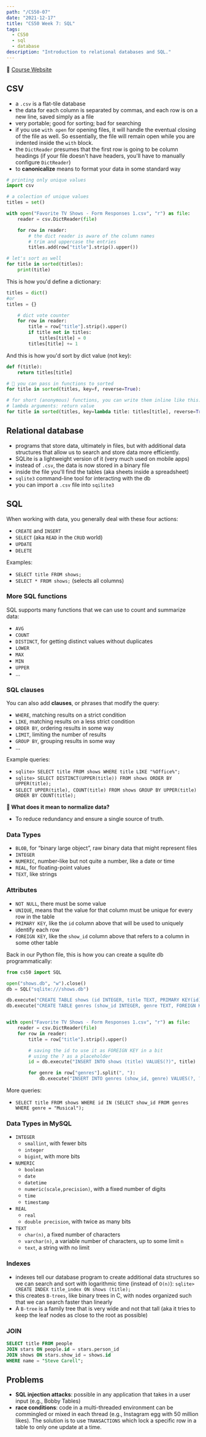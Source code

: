 ```yaml
---
path: "/CS50-07"
date: "2021-12-17"
title: "CS50 Week 7: SQL"
tags:
  - CS50
  - sql
  - database
description: "Introduction to relational databases and SQL."
---
```



 🔗 [Course Website](https://cs50.harvard.edu/x/2021/weeks/7/)

## CSV
- a `.csv` is a flat-tile database
- the data for each column is separated by commas, and each row is on a new line, saved simply as a file
- very portable; good for sorting; bad for searching
- if you use `with open` for opening files, it will handle the eventual closing of the file as well. So essentially, the file will remain open while you are indented inside the `with` block.
- the `DictReader` presumes that the first row is going to be column headings (if your file doesn't have headers, you'll have to manually configure `DictReader`)
- to **canonicalize** means to format your data in some standard way

```python
# printing only unique values
import csv

# a colection of unique values
titles = set()

with open("Favorite TV Shows - Form Responses 1.csv", "r") as file:
    reader = csv.DictReader(file)

    for row in reader:
		# the dict reader is aware of the column names
		# trim and uppercase the entries
        titles.add(row["title"].strip().upper())

# let's sort as well
for title in sorted(titles):
    print(title)

```

This is how you'd define a dictionary:
```python
titles = dict()
#or
titles = {}

	# dict vote counter
    for row in reader:
        title = row["title"].strip().upper()
        if title not in titles:
            titles[title] = 0
        titles[title] += 1
```

And this is how you'd sort by dict value (not key):
```python
def f(title):
    return titles[title]

# 🤯 you can pass in functions to sorted
for title in sorted(titles, key=f, reverse=True):

# for short (anonymous) functions, you can write them inline like this:
# lambda arguments: return value
for title in sorted(titles, key=lambda title: titles[title], reverse=True):

```

## Relational database
-  programs that store data, ultimately in files, but with additional data structures that allow us to search and store data more efficiently.
- SQLite is a lightweight version of it (very much used on mobile apps)
- instead of `.csv`, the data is now stored in a binary file
- inside the file you'll find the tables (aka sheets inside a spreadsheet)
- `sqlite3` command-line tool for interacting with the db
- you can import a `.csv` file into `sqilite3`

## SQL
When working with data, you generally deal with these four actions:
- `CREATE` and `INSERT`
- `SELECT` (aka `READ` in the `CRUD` world)
- `UPDATE`
- `DELETE`

Examples:
- `SELECT title FROM shows;`
- `SELECT * FROM shows;` (selects all columns)

### More SQL functions

SQL supports many functions that we can use to count and summarize data:
-   `AVG`
-   `COUNT`
-   `DISTINCT`, for getting distinct values without duplicates
-   `LOWER`
-   `MAX`
-   `MIN`
-   `UPPER`
-   …

### SQL clauses

You can also add  **clauses**, or phrases that modify the query:
-   `WHERE`, matching results on a strict condition
-   `LIKE`, matching results on a less strict condition
-   `ORDER BY`, ordering results in some way
-   `LIMIT`, limiting the number of results
-   `GROUP BY`, grouping results in some way
-    …

Example queries:
- `sqlite> SELECT title FROM shows WHERE title LIKE "%Office%";`
- `sqlite> SELECT DISTINCT(UPPER(title)) FROM shows ORDER BY UPPER(title);`
- `SELECT UPPER(title), COUNT(title) FROM shows GROUP BY UPPER(title) ORDER BY COUNT(title);`

**🤔 What does it mean to normalize data?**
- To reduce redundancy and ensure a single source of truth.

### Data Types
-   `BLOB`, for “binary large object”, raw binary data that might represent files
-   `INTEGER`
-   `NUMERIC`, number-like but not quite a number, like a date or time
-   `REAL`, for floating-point values
-   `TEXT`, like strings

### Attributes
-   `NOT NULL`, there must be some value
-   `UNIQUE`, means that the value for that column must be unique for every row in the table
-   `PRIMARY KEY`, like the `id` column above that will be used to uniquely identify each row
-   `FOREIGN KEY`, like the `show_id` column above that refers to a column in some other table

Back in our Python file, this is how you can create a squlite db programmatically:

```python
from cs50 import SQL

open("shows.db", "w").close()
db = SQL("sqlite:///shows.db")

db.execute("CREATE TABLE shows (id INTEGER, title TEXT, PRIMARY KEY(id))")
db.execute("CREATE TABLE genres (show_id INTEGER, genre TEXT, FOREIGN KEY(show_id) REFERENCES shows(id))")


with open("Favorite TV Shows - Form Responses 1.csv", "r") as file:
    reader = csv.DictReader(file)
    for row in reader:
        title = row["title"].strip().upper()

		# saving the id to use it as FOREIGN KEY in a bit
		# using the ? as a placeholder
        id = db.execute("INSERT INTO shows (title) VALUES(?)", title)

        for genre in row["genres"].split(", "):
            db.execute("INSERT INTO genres (show_id, genre) VALUES(?, ?)", id, genre)
```

More queries:
- `SELECT title FROM shows WHERE id IN (SELECT show_id FROM genres WHERE genre = "Musical");`

### Data Types in MySQL
-   `INTEGER`
    -   `smallint`, with fewer bits
    -   `integer`
    -   `bigint`, with more bits
-   `NUMERIC`
    -   `boolean`
    -   `date`
    -   `datetime`
    -   `numeric(scale,precision)`, with a fixed number of digits
    -   `time`
    -   `timestamp`
-   `REAL`
    -   `real`
    -   `double precision`, with twice as many bits
-   `TEXT`
    -   `char(n)`, a fixed number of characters
    -   `varchar(n)`, a variable number of characters, up to some limit `n`
    -   `text`, a string with no limit


### Indexes
- indexes tell our database program to create additional data structures so we can search and sort with logarithmic time (instead of `O(n)`): `sqlite> CREATE INDEX title_index ON shows (title);`
- this creates  `B-trees`, like binary trees in C, with nodes organized such that we can search faster than linearly
- A `B-tree` is a family tree that is very wide and not that tall (aka it tries to keep the leaf nodes as close to the root as possible)

### JOIN
```sql
SELECT title FROM people
JOIN stars ON people.id = stars.person_id
JOIN shows ON stars.show_id = shows.id
WHERE name = "Steve Carell";
```

## Problems
- **SQL injection attacks**: possible in any application that takes in a user input (e.g., Bobby Tables)
- **race conditions**: code in a multi-threaded environment can be commingled or mixed in each thread (e.g., Instagram egg with 50 million likes). The solution is to use `TRANSACTIONS` which lock a specific row in a table to only one update at a time.
